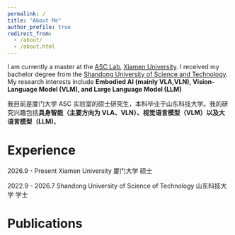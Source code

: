 ```yaml
---
permalink: /
title: "About Me"
author_profile: true
redirect_from: 
  - /about/
  - /about.html
---
```


I am currently a master at the [ASC Lab](https://asc.xmu.edu.cn/), [Xiamen University](https://www.xmu.edu.cn/). I received my bachelor degree from the [Shandong University of Science and Technology](https://www.sdust.edu.cn/). My research interests include **Embodied AI (mainly VLA,VLN), Vision-Language Model (VLM), and Large Language Model (LLM)**

我目前是厦门大学 ASC 实验室的硕士研究生，本科毕业于山东科技大学。我的研究兴趣包括**具身智能（主要方向为 VLA、VLN）、视觉语言模型（VLM）以及大语言模型（LLM)**。

Experience
======
2026.9 - Present Xiamen University 厦门大学 硕士

2022.9 - 2026.7 Shandong University of Science of Technology 山东科技大学 学士
 

Publications
======

